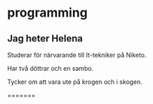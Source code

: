 # programming

<h2> Jag heter Helena</h2>
<p>Studerar för närvarande till It-tekniker på Niketo.</p>
<p>Har två döttrar och en sambo.</P>
<p>Tycker om att vara ute på krogen och i skogen. </p>
=======

